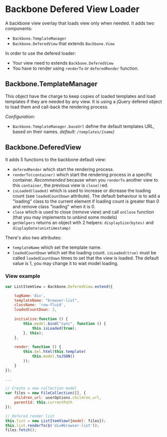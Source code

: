 Backbone Defered View Loader
============================

A backbone view overlay that loads view only when needed.
It adds two components:
- `Backbone.TemplateManager`
- `Backbone.DeferedView` that extends `Backbone.View`

In order to use the defered loader:
- Your view need to extends `Backbone.DeferedView`
- You have to render using `renderTo` or `deferedRender` function.

## Backbone.TemplateManager

This object have the charge to keep copies of loaded templates and load templates if they are needed by any view. 
It is using a jQuery defered object to load them and call-back the rendering process.

*Configuration:*
- `Backbone.TemplateManager.baseUrl` define the default templates URL, based on their names.
  _default: `/templates/{name}`_

## Backbone.DeferedView

It adds 5 functions to the backbone default view:
- `deferedRender` which start the rendering process.
- `renderTo(container)` which start the rendering process in a specific container. *Recommended* because when you `renderTo` another view to this `container`, the previous view is `close()`ed.
- `isLoaded(loaded)` which is used to increase or dicrease the loading count (see `loadedCountDown` attribute). The default behaviour is to add a "loading" class to the current element if loading count is greater than 0 and remove class "loading" when it is 0.
- `close` which is used to close (remove view) and call `onClose` function (that you may implements to unbind some models)
- `getHelpers` returns an object with 2 helpers: `displaySize(bytes)` and `displayDate(unixtimestamp)`

There's also two attributes:
- `templateName` which set the template name.
- `loadedCountDown` which set the loading count. `isLoaded(true)` must be called `loadedCountDown` times to set that the view is loaded. The default value is 1, you may change it to wait model loading.

### View example


```javascript
var ListItemView = Backbone.DeferedView.extend({

    tagName:'div',
    templateName: "browser-list",
    className: 'row-fluid',
    loadedCountDown: 2,
  
    initialize:function () {
        this.model.bind("sync", function () {
      	    this.isLoaded(true);
        }, this);
    },
    
    render: function () {
        this.$el.html(this.template(
            this.model.toJSON()
        ));
    }
});

...

// Create a new collection model
var files = new FileCollection([], {
    children_url: userOptions.children_url,
    parentId: this.currentPath
});

// Defered render list
this.list = new ListItemView({model: files});
this.list.renderTo($('div#browser-list'));
files.fetch();

```
